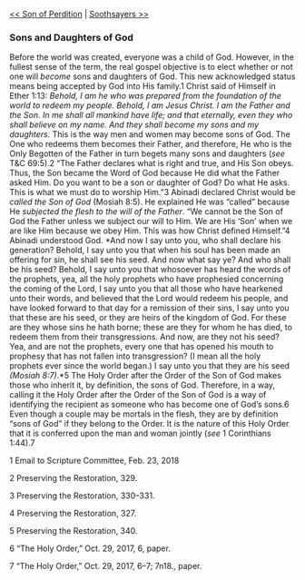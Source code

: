 [<< Son of Perdition](Son%20of%20Perdition)  |  [Soothsayers >>](Soothsayers)

### Sons and Daughters of God
Before the world was created, everyone was a child of God. However, in the fullest sense of the term, the real gospel objective is to elect whether or not one will *become* sons and daughters of God. This new acknowledged status means being accepted by God into His family.1 Christ said of Himself in Ether 1:13: *Behold, I am he who was prepared from the foundation of the world to redeem my people. Behold, I am Jesus Christ. I am the Father and the Son. In me shall all mankind have life; and that eternally, even they who shall believe on my name. And they shall become my sons and my daughters.* This is the way men and women may become sons of God. The One who redeems them becomes their Father, and therefore, He who is the Only Begotten of the Father in turn begets many sons and daughters (*see* T&C 69:5).2 “The Father declares what is right and true, and His Son obeys. Thus, the Son became the Word of God because He did what the Father asked Him. Do you want to be a son or daughter of God? Do what He asks. This is what we must do to worship Him.”3 Abinadi declared Christ would be *called the Son of God* (Mosiah 8:5). He explained He was “called” because He *subjected the flesh to the will of the Father*. “We cannot be the Son of God the Father unless we subject our will to Him. We are His ‘Son’ when we are like Him because we obey Him. This was how Christ defined Himself.”4 Abinadi understood God. *And now I say unto you, who shall declare his generation? Behold, I say unto you that when his soul has been made an offering for sin, he shall see his seed. And now what say ye? And who shall be his seed? Behold, I say unto you that whosoever has heard the words of the prophets, yea, all the holy prophets who have prophesied concerning the coming of the Lord, I say unto you that all those who have hearkened unto their words, and believed that the Lord would redeem his people, and have looked forward to that day for a remission of their sins, I say unto you that these are his seed, or they are heirs of the kingdom of God. For these are they whose sins he hath borne; these are they for whom he has died, to redeem them from their transgressions. And now, are they not his seed? Yea, and are not the prophets, every one that has opened his mouth to prophesy that has not fallen into transgression? (I mean all the holy prophets ever since the world began.) I say unto you that they are his seed *(Mosiah 8:7)*.*5 The Holy Order after the Order of the Son of God makes those who inherit it, by definition, the sons of God. Therefore, in a way, calling it the Holy Order after the Order of the Son of God is a way of identifying the recipient as someone who has become one of God’s sons.6 Even though a couple may be mortals in the flesh, they are by definition “sons of God” if they belong to the Order. It is the nature of this Holy Order that it is conferred upon the man and woman jointly (*see* 1 Corinthians 1:44).7



1 Email to Scripture Committee, Feb. 23, 2018


2 Preserving the Restoration, 329.


3 Preserving the Restoration, 330–331.


4 Preserving the Restoration, 327.


5 Preserving the Restoration, 340.


6 “The Holy Order,” Oct. 29, 2017, 6, paper.


7 “The Holy Order,” Oct. 29, 2017, 6–7; 7n18., paper.